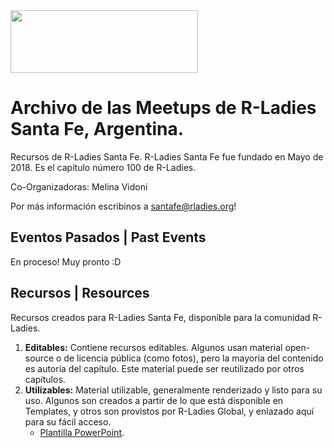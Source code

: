 <img src="https://github.com/rladies/starter-kit/blob/master/logo/R-LadiesGlobal_RBG_online_LogoWithText_Horizontal.png" data-canonical-src="https://github.com/rladies/starter-kit/blob/master/logo/R-LadiesGlobal_RBG_online_LogoWithText_Horizontal.png" width="300" height="100" />

# Archivo de las Meetups de R-Ladies Santa Fe, Argentina.

Recursos de R-Ladies Santa Fe.
R-Ladies Santa Fe fue fundado en Mayo de 2018. Es el capítulo número 100 de R-Ladies.

Co-Organizadoras: Melina Vidoni

Por más información escribinos a santafe@rladies.org!


## Eventos Pasados | Past Events
En proceso! Muy pronto :D






## Recursos | Resources
Recursos creados para R-Ladies Santa Fe, disponible para la comunidad R-Ladies.
   1. **Editables:** Contiene recursos editables. Algunos usan material open-source o de licencia pública (como fotos), pero la mayoría del contenido es autoría del capítulo. Este material puede ser reutilizado por otros capítulos.
   2. **Utilizables:** Material utilizable, generalmente renderizado y listo para su uso. Algunos son creados a partir de lo que está disponible en Templates, y otros son provistos por R-Ladies Global, y enlazado aquí para su fácil acceso.
        - [Plantilla PowerPoint]().